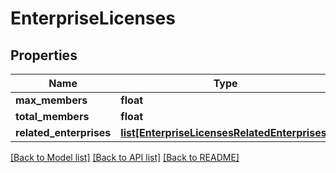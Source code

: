 # EnterpriseLicenses

## Properties
Name | Type | Description | Notes
------------ | ------------- | ------------- | -------------
**max_members** | **float** |  | [optional] 
**total_members** | **float** |  | [optional] 
**related_enterprises** | [**list[EnterpriseLicensesRelatedEnterprises]**](EnterpriseLicensesRelatedEnterprises.md) |  | [optional] 

[[Back to Model list]](../README.md#documentation-for-models) [[Back to API list]](../README.md#documentation-for-api-endpoints) [[Back to README]](../README.md)

